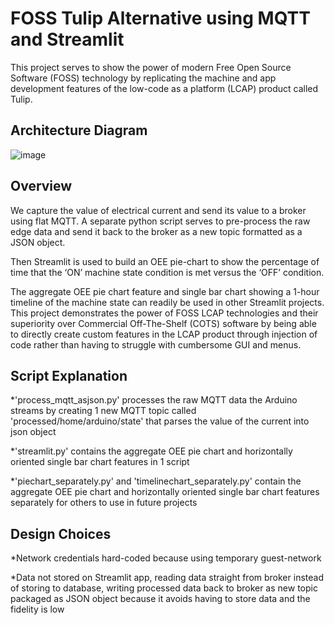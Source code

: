 # FOSS Tulip Alternative using MQTT and Streamlit
This project serves to show the power of modern Free Open Source Software (FOSS) technology by replicating the machine and app development features of the low-code as a platform (LCAP) product called Tulip. 

## Architecture Diagram

![image](https://github.com/enrimarini/toasteroee/assets/98195595/906505b4-e84b-4be4-8e61-36f728c55932)

## Overview
We capture the value of electrical current and send its value to a broker using flat MQTT. A separate python script serves to pre-process the raw edge data and send it back to the broker as a new topic formatted as a JSON object. 

Then Streamlit is used to build an OEE pie-chart to show the percentage of time that the ‘ON’ machine state condition is met versus the ‘OFF’ condition. 

The aggregate OEE pie chart feature and single bar chart showing a 1-hour timeline of the machine state can readily be used in other Streamlit projects. This project demonstrates the power of FOSS LCAP technologies and their superiority over Commercial Off-The-Shelf (COTS) software by being able to directly create custom features in the LCAP product through injection of code rather than having to struggle with cumbersome GUI and menus. 


## Script Explanation
*'process_mqtt_asjson.py' processes the raw MQTT data the Arduino streams by creating 1 new MQTT topic called 'processed/home/arduino/state' that parses the value of the current into json object

*'streamlit.py' contains the aggregate OEE pie chart and horizontally oriented single bar chart features in 1 script

*'piechart_separately.py' and 'timelinechart_separately.py' contain the aggregate OEE pie chart and horizontally oriented single bar chart features separately for others to use in future projects

## Design Choices
*Network credentials hard-coded because using temporary guest-network

*Data not stored on Streamlit app, reading data straight from broker instead of storing to database, writing processed data back to broker as new topic packaged as JSON object because it avoids having to store data and the fidelity is low

